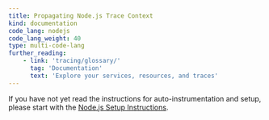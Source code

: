 ```yaml
---
title: Propagating Node.js Trace Context
kind: documentation
code_lang: nodejs
code_lang_weight: 40
type: multi-code-lang
further_reading:
    - link: 'tracing/glossary/'
      tag: 'Documentation'
      text: 'Explore your services, resources, and traces'
---
```


<div class="alert alert-info">
If you have not yet read the instructions for auto-instrumentation and setup, please start with the <a href="https://docs.datadoghq.com/tracing/setup/nodejs/">Node.js Setup Instructions</a>.
</div>

